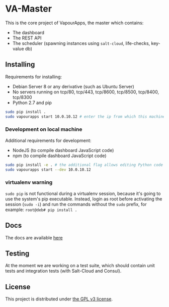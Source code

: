 # VA-Master
This is the core project of VapourApps, the master which contains:
* The dashboard
* The REST API
* The scheduler (spawning instances using `salt-cloud`, life-checks, key-value db)

## Installing
Requirements for installing:
* Debian Server 8 or any derivative (such as Ubuntu Server)
* No servers running on tcp/80, tcp/443, tcp/8600, tcp/8500, tcp/8400, tcp/8300
* Python 2.7 and pip

```bash
sudo pip install .
sudo vapourapps start 10.0.10.12 # enter the ip from which this machine can be accessed
```

### Development on local machine
Additional requirements for development:
* NodeJS (to compile dashboard JavaScript code)
* npm (to compile dashboard JavaScript code)

```bash
sudo pip install -e . # the additional flag allows editing Python code
sudo vapourapps start --dev 10.0.10.12
```

### virtualenv warning
`sudo pip` is not functional during a virtualenv session, because it's going to use
the system's pip executable. Instead, login as root before activating the session (`sudo -i`) and run the commands
without the `sudo` prefix, for example: `root@deb# pip install .`

## Docs

The docs are available [here](docs/)

## Testing
At the moment we are working on a test suite, which should contain unit tests and integration tests (with Salt-Cloud and Consul).

## License
This project is distributed under [the GPL v3 license](http://www.gnu.org/licenses/gpl-3.0.en.html).
